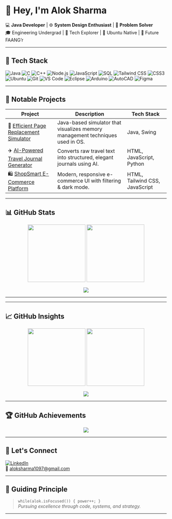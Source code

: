 # 👋 Hey, I'm Alok Sharma

💻 **Java Developer** | ⚙️ **System Design Enthusiast** | 🧠 **Problem Solver**  
🎓 Engineering Undergrad | 🚀 Tech Explorer | 🐧 Ubuntu Native | 🎯 Future FAANG’r

---

## 🔧 Tech Stack

![Java](https://img.shields.io/badge/Java-%23ED8B00.svg?style=for-the-badge&logo=java&logoColor=white)
![C](https://img.shields.io/badge/C-00599C?style=for-the-badge&logo=c&logoColor=white)
![C++](https://img.shields.io/badge/C%2B%2B-00599C?style=for-the-badge&logo=c%2B%2B&logoColor=white)
![Node.js](https://img.shields.io/badge/Node.js-339933?style=for-the-badge&logo=nodedotjs&logoColor=white)
![JavaScript](https://img.shields.io/badge/JavaScript-F7DF1E?style=for-the-badge&logo=javascript&logoColor=black)
![SQL](https://img.shields.io/badge/SQL-4479A1?style=for-the-badge&logo=mysql&logoColor=white)
![Tailwind CSS](https://img.shields.io/badge/TailwindCSS-06B6D4?style=for-the-badge&logo=tailwind-css&logoColor=white)
![CSS3](https://img.shields.io/badge/CSS3-1572B6?style=for-the-badge&logo=css3&logoColor=white)
![Ubuntu](https://img.shields.io/badge/Ubuntu-E95420?style=for-the-badge&logo=ubuntu&logoColor=white)
![Git](https://img.shields.io/badge/Git-F05032?style=for-the-badge&logo=git&logoColor=white)
![VS Code](https://img.shields.io/badge/VS%20Code-007ACC?style=for-the-badge&logo=visual-studio-code&logoColor=white)
![Eclipse](https://img.shields.io/badge/Eclipse-2C2255?style=for-the-badge&logo=eclipse&logoColor=white)
![Arduino](https://img.shields.io/badge/Arduino-00979D?style=for-the-badge&logo=arduino&logoColor=white)
![AutoCAD](https://img.shields.io/badge/AutoCAD-D7141A?style=for-the-badge&logo=autodesk&logoColor=white)
![Figma](https://img.shields.io/badge/Figma-F24E1E?style=for-the-badge&logo=figma&logoColor=white)

---

## 🚀 Notable Projects

| Project | Description | Tech Stack |
|--------|-------------|------------|
| 🔄 [Efficient Page Replacement Simulator](https://github.com/alokkksharmaa/Efficient-Page-Replacement-Algorithm-Simulator) | Java-based simulator that visualizes memory management techniques used in OS. | Java, Swing |
| ✈️ [AI-Powered Travel Journal Generator](https://github.com/alokkksharmaa/AI-TRAVEL-JOURNAL-Generator) | Converts raw travel text into structured, elegant journals using AI. | HTML, JavaScript, Python |
| 🛍️ [ShopSmart E-Commerce Platform](https://tinyurl.com/shopsmartio) | Modern, responsive e-commerce UI with filtering & dark mode. | HTML, Tailwind CSS, JavaScript |

---

## 📊 GitHub Stats

<p align="center">
  <img src="https://github-readme-stats.vercel.app/api?username=alokkksharmaa&show_icons=true&theme=radical" height="180"/>
  <img src="https://streak-stats.demolab.com?user=alokkksharmaa&theme=radical&date_format=M%20j%5B%2C%20Y%5D" height="180"/>
</p>

<p align="center">
  <img src="https://github-readme-stats.vercel.app/api/top-langs/?username=alokkksharmaa&layout=compact&theme=radical"/>
</p>

---



---

## 📈 GitHub Insights

<p align="center">
  <img src="https://github-readme-stats.vercel.app/api?username=alokkksharmaa&show_icons=true&theme=radical&hide_border=true&count_private=true" height="180"/>
  <img src="https://streak-stats.demolab.com?user=alokkksharmaa&theme=radical&hide_border=true" height="180"/>
</p>

<p align="center">
  <img src="https://github-readme-stats.vercel.app/api/top-langs/?username=alokkksharmaa&layout=compact&theme=radical&hide_border=true"/>
</p>

---

## 🏆 GitHub Achievements

<p align="center">
  <img src="https://github-profile-trophy.vercel.app/?username=alokkksharmaa&theme=radical&no-frame=true&row=1&column=6" />
</p>

---

## 🤝 Let's Connect

[![LinkedIn](https://img.shields.io/badge/-LinkedIn-blue?style=flat-square&logo=Linkedin&logoColor=white)](https://www.linkedin.com/in/alok-s-011822213/)  
📧 aloksharma1097@gmail.com

---

## 🧠 Guiding Principle

> `while(alok.isFocused()) { power++; }`  
> _Pursuing excellence through code, systems, and strategy._

---
